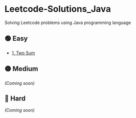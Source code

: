 # Leetcode-Solutions_Java
Solving Leetcode problems using Java programming language 


## 🟢 Easy
- [1. Two Sum](Easy/1-two-sum.java)

## 🟡 Medium
*(Coming soon)*


## 🔴 Hard
*(Coming soon)*
